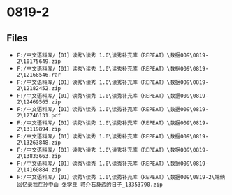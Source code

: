 # 0819-2

## Files

- `F:/中文语料库/【01】读秀\读秀 1.0\读秀补充库（REPEAT）\数据009\0819-2\10175649.zip`
- `F:/中文语料库/【01】读秀\读秀 1.0\读秀补充库（REPEAT）\数据009\0819-2\12168546.rar`
- `F:/中文语料库/【01】读秀\读秀 1.0\读秀补充库（REPEAT）\数据009\0819-2\12182452.zip`
- `F:/中文语料库/【01】读秀\读秀 1.0\读秀补充库（REPEAT）\数据009\0819-2\12469565.zip`
- `F:/中文语料库/【01】读秀\读秀 1.0\读秀补充库（REPEAT）\数据009\0819-2\12746131.pdf`
- `F:/中文语料库/【01】读秀\读秀 1.0\读秀补充库（REPEAT）\数据009\0819-2\13119894.zip`
- `F:/中文语料库/【01】读秀\读秀 1.0\读秀补充库（REPEAT）\数据009\0819-2\13263848.zip`
- `F:/中文语料库/【01】读秀\读秀 1.0\读秀补充库（REPEAT）\数据009\0819-2\13833663.zip`
- `F:/中文语料库/【01】读秀\读秀 1.0\读秀补充库（REPEAT）\数据009\0819-2\14160884.zip`
- `F:/中文语料库/【01】读秀\读秀 1.0\读秀补充库（REPEAT）\数据009\0819-2\端纳回忆录我在孙中山 张学良 蒋介石身边的日子_13353790.zip`
